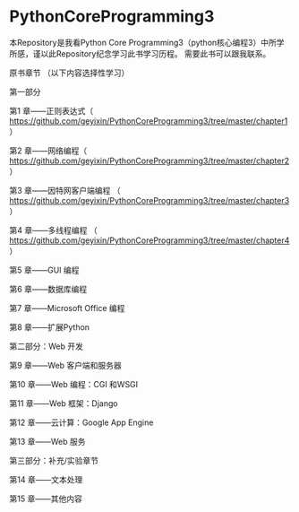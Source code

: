 # PythonCoreProgramming3
本Repository是我看Python Core Programming3（python核心编程3）中所学所感，谨以此Repository纪念学习此书学习历程。
需要此书可以跟我联系。

原书章节
（以下内容选择性学习）

第一部分

第1 章——正则表达式（ https://github.com/geyixin/PythonCoreProgramming3/tree/master/chapter1 ）

第2 章——网络编程（ https://github.com/geyixin/PythonCoreProgramming3/tree/master/chapter2 ）

第3 章——因特网客户端编程 （ https://github.com/geyixin/PythonCoreProgramming3/tree/master/chapter3 ）

第4 章——多线程编程 （ https://github.com/geyixin/PythonCoreProgramming3/tree/master/chapter4 ）

第5 章——GUI 编程

第6 章——数据库编程

第7 章——Microsoft Office 编程

第8 章——扩展Python

第二部分：Web 开发

第9 章——Web 客户端和服务器

第10 章——Web 编程：CGI 和WSGI

第11 章——Web 框架：Django

第12 章——云计算：Google App Engine

第13 章——Web 服务

第三部分：补充/实验章节

第14 章——文本处理

第15 章——其他内容


